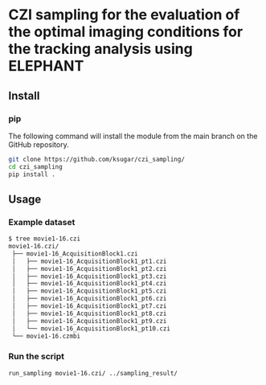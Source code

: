 # CZI sampling for the evaluation of the optimal imaging conditions for the tracking analysis using ELEPHANT

## Install

### pip

The following command will install the module from the main branch on the GitHub repository.

```bash
git clone https://github.com/ksugar/czi_sampling/
cd czi_sampling
pip install .
```

## Usage

### Example dataset

```txt
$ tree movie1-16.czi
movie1-16.czi/
 ├── movie1-16_AcquisitionBlock1.czi
 │   ├── movie1-16_AcquisitionBlock1_pt1.czi
 │   ├── movie1-16_AcquisitionBlock1_pt2.czi
 │   ├── movie1-16_AcquisitionBlock1_pt3.czi
 │   ├── movie1-16_AcquisitionBlock1_pt4.czi
 │   ├── movie1-16_AcquisitionBlock1_pt5.czi
 │   ├── movie1-16_AcquisitionBlock1_pt6.czi
 │   ├── movie1-16_AcquisitionBlock1_pt7.czi
 │   ├── movie1-16_AcquisitionBlock1_pt8.czi
 │   ├── movie1-16_AcquisitionBlock1_pt9.czi
 │   └── movie1-16_AcquisitionBlock1_pt10.czi
 └── movie1-16.czmbi
```

### Run the script

```bash
run_sampling movie1-16.czi/ ../sampling_result/
```